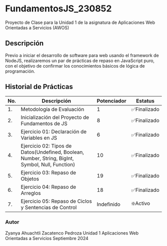 # FundamentosJS_230852
Proyecto de Clase para la Unidad 1 de la asignatura de Aplicaciones Web Orientadas a Servicios (AWOS)


## Descripción

Previo a iniciar el desarrollo de software para web usando el framework de NodeJS, realizaremos un par de prácticas de repaso en JavaScript puro, con el objetivo de confirmar los conocimientos básicos de lógica de programación.


## Historial de Prácticas

|No.|Descripción|Potenciador|Estatus
|--|--|--|--|
|1.|Metodología de Evaluación|1|✅Finalizado|
|2.|Inicialización del Proyecto de Fundamentos de JS|8|✅Finalizado|
|3.|Ejercicio 01: Declaración de Variables en JS|6|✅Finalizado|
|4.|Ejercicio 02: Tipos de Datos(Undefined, Boolean, Number, String, BigInt, Symbol, Null, Function)|10|✅Finalizado|
|5.|Ejercicio 03: Repaso de Objetos|19|✅Finalizado|
|6.|Ejercicio 04: Repaso de Arreglos|18|✅Finalizado|
|7.|Ejercicio 05: Repaso de Ciclos y Sentencias de Control|Indefinido|❇️Activo|



### Autor
Zyanya Ahuachtli Zacatenco Pedroza
Unidad 1
Aplicaciones Web Orientadas a Servicios
Septiembre 2024
